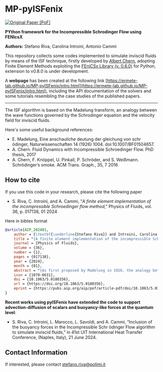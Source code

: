 # MP-pyISFenix

[![Original Paper [PoF]](https://img.shields.io/badge/Original%20Paper%20%5BPoF%5D-10.1063/5.0180356-gray?labelColor=blue&style=flat&link=https://pubs.aip.org/aip/pof/article/36/1/017138/3132670/A-finite-element-implementation-of-the)](https://pubs.aip.org/aip/pof/article/36/1/017138/3132670/A-finite-element-implementation-of-the)

**PYthon framework for the Incompressible Schrodinger Flow using FENIcsX**

**Authors:** Stefano Riva, Carolina Introini, Antonio Cammi

This repository collects some codes implemented to simulate inviscid fluids by means of the ISF technique, firstly developed by [Albert Chern](https://cseweb.ucsd.edu/~alchern/), adopting Finite Element Methods exploiting the [FEniCSx Library (v. 0.6.0)](https://fenicsproject.org/) for Python, extension to v0.8.0 is under development.

A **webpage** has been created at the following link [https://ermete-lab.github.io/MP-pyISFenix/intro.html](https://ermete-lab.github.io/MP-pyISFenix/intro.html), including the API documentation of the solvers and some tutorials resembling the case studies of the published papers.

--------------------------------

The ISF algorithm is based on the Madelung transform, an analogy between the wave functions governed by the Schrodinger equation and the velocity field for inviscid fluids.

Here's some useful background references:
- E. Madelung, Eine anschauliche deutung der gleichung von schr ̈odinger, Naturwissenschaften 14 (1926) 1004. doi:10.1007/BF01504657.
- A. Chern. Fluid Dynamics with Incompressible Schroedinger Flow. PhD thesis, 2017
- A. Chern, F. Knöppel, U. Pinkall, P. Schröder, and S. Weißmann. Schrödinger’s smoke. ACM Trans. Graph., 35, 7 2016


## How to cite
If you use this code in your research, please cite the following paper

- S. Riva, C. Introini, and A. Cammi, “*A finite element implementation of the incompressible Schroedinger flow method*,” Physics of Fluids, vol. 36, p. 017138, 01 2024


Here in bibtex format

```bibtex
@article{AIP_202401,
    author = {\textbf{\underline{Stefano Riva}} and Introini, Carolina and Cammi, Antonio},
    title = "{A finite element implementation of the incompressible Schrödinger flow method}",
    journal = {Physics of Fluids},
    volume = {36},
    number = {1},
    pages = {017138},
    year = {2024},
    month = {01},
    abstract = "{As first proposed by Madelung in 1926, the analogy between quantum mechanics and hydrodynamics has been known for a long time; however, its potentialities and the possibility of using the characteristic equations of quantum mechanics to simulate the behavior of inviscid fluids have not been thoroughly investigated in the past. In this methodology, the incompressible Euler equations are thus substituted by the Schrödinger equation, turning a quasi-linear Partial Differential Equation into a linear one, an algorithm known in the literature as Incompressible Schrödinger Flow. Previous works on the subject used the Fast Fourier Transform method to solve this problem, obtaining promising results, especially in predicting vortex dynamics; this paper aims to implement this novel approach into a Finite Element framework to find a more general formulation better suited for future application on complex geometries and on test cases closer to real-world applications. Simple case studies are presented in this work to analyze the potentialities of this method: the results obtained confirm that this method could potentially have some advantages over traditional Computational Fluid Dynamics method, especially for what concerns computational savings related to the required time discretization, whilst also introducing new aspects of the algorithm, mainly related to boundary conditions, not addressed in previous works.}",
    issn = {1070-6631},
    doi = {10.1063/5.0180356},
    url = {https://doi.org/10.1063/5.0180356},
    eprint = {https://pubs.aip.org/aip/pof/article-pdf/doi/10.1063/5.0180356/18930833/017138\_1\_5.0180356.pdf},
}
```

**Recent works using pyISFenix have extended the code to support advection-diffusion of scalars and buoyancy-like forces at the quantum level**:

- S. Riva, C. Introini, L. Marocco, L. Savoldi, and A. Cammi, “Inclusion of the buoyancy forces in the Incompressible Schr ̈odinger Flow algorithm to simulate inviscid fluids,” in 41st UIT International Heat Transfer Conference, (Naples, Italy), 21 June 2024.


## Contact Information

If interested, please contact stefano.riva@polimi.it
